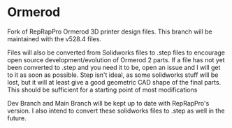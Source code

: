 Ormerod
=======

Fork of RepRapPro Ormerod 3D printer design files.
This branch will be maintained with the v528.4 files.

Files will also be converted from Solidworks files to .step files to encourage open source development/evolution of Ormerod 2 parts.
If a file has not yet been converted to .step and you need it to be, open an issue and I will get to it as soon as possible.
Step isn't ideal, as some solidworks stuff will be lost, but it will at least give a good geometric CAD shape of the final parts. This should be sufficient for a starting point of most modifications

Dev Branch and Main Branch will be kept up to date with RepRapPro's version.
I also intend to convert these solidworks files to .step as well in the future.
